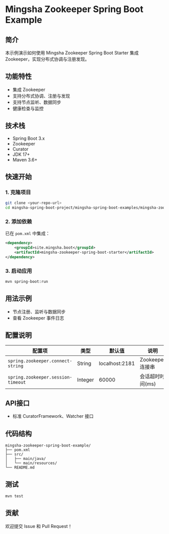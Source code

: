 # Mingsha Zookeeper Spring Boot Example

## 简介

本示例演示如何使用 Mingsha Zookeeper Spring Boot Starter 集成 Zookeeper，实现分布式协调与注册发现。

## 功能特性

- 集成 Zookeeper
- 支持分布式协调、注册与发现
- 支持节点监听、数据同步
- 健康检查与监控

## 技术栈

- Spring Boot 3.x
- Zookeeper
- Curator
- JDK 17+
- Maven 3.6+

## 快速开始

### 1. 克隆项目

```bash
git clone <your-repo-url>
cd mingsha-spring-boot-project/mingsha-spring-boot-examples/mingsha-zookeeper-spring-boot-example
```

### 2. 添加依赖

已在 `pom.xml` 中集成：

```xml
<dependency>
    <groupId>site.mingsha.boot</groupId>
    <artifactId>mingsha-zookeeper-spring-boot-starter</artifactId>
</dependency>
```

### 3. 启动应用

```bash
mvn spring-boot:run
```

## 用法示例

- 节点注册、监听与数据同步
- 查看 Zookeeper 事件日志

## 配置说明

| 配置项 | 类型 | 默认值 | 说明 |
|--------|------|--------|------|
| `spring.zookeeper.connect-string` | String | localhost:2181 | Zookeeper 连接串 |
| `spring.zookeeper.session-timeout` | Integer | 60000 | 会话超时时间(ms) |

## API接口

- 标准 CuratorFramework、Watcher 接口

## 代码结构

```
mingsha-zookeeper-spring-boot-example/
├── pom.xml
├── src/
│   ├── main/java/
│   └── main/resources/
└── README.md
```

## 测试

```bash
mvn test
```

## 贡献

欢迎提交 Issue 和 Pull Request！ 
